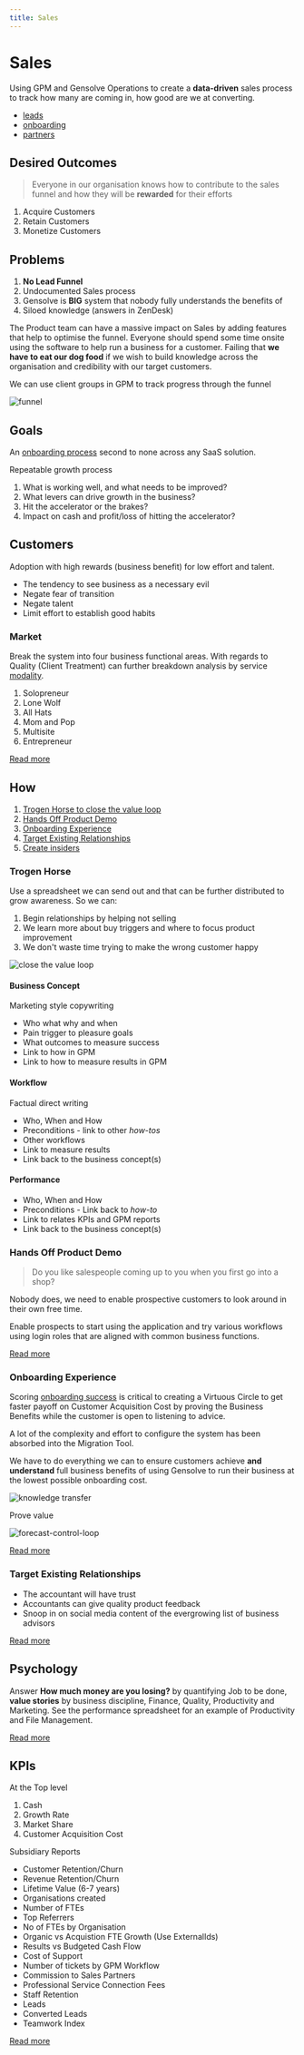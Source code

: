```yaml
---
title: Sales
---
```


# Sales

Using GPM and Gensolve Operations to create a **data-driven** sales process to track how many are coming in, how good are we at converting.

- [leads](./leads)
- [onboarding](./onboarding/)
- [partners](./partners/)

## Desired Outcomes

> Everyone in our organisation knows how to contribute to the sales funnel and how they will be **rewarded** for their efforts

1. Acquire Customers
2. Retain Customers
3. Monetize Customers

## Problems

1. **No Lead Funnel**
2. Undocumented Sales process
3. Gensolve is **BIG** system that nobody fully understands the benefits of
4. Siloed knowledge (answers in ZenDesk)

The Product team can have a massive impact on Sales by adding features that help to optimise the funnel. Everyone should spend some time onsite using the software to help run a business for a customer. Failing that **we have to eat our dog food** if we wish to build knowledge across the organisation and credibility with our target customers.

We can use client groups in GPM to track progress through the funnel

![funnel](https://drive.google.com/uc?id=10aAwCMpy2AQFr8ZSeZB-n5EWyjqnTPy-)

## Goals

An [onboarding process](./onboarding/) second to none across any SaaS solution.

Repeatable growth process

1. What is working well, and what needs to be improved?
2. What levers can drive growth in the business?
3. Hit the accelerator or the brakes?
4. Impact on cash and profit/loss of hitting the accelerator?

## Customers

Adoption with high rewards (business benefit) for low effort and talent.

- The tendency to see business as a necessary evil
- Negate fear of transition
- Negate talent
- Limit effort to establish good habits

### Market

Break the system into four business functional areas. With regards to Quality (Client Treatment) can further breakdown analysis by service [modality](./market/).

1. Solopreneur
2. Lone Wolf
3. All Hats
4. Mom and Pop
5. Multisite
6. Entrepreneur

[Read more](./market/)

## How

1. [Trogen Horse to close the value loop](./performance-spreadsheet.md)
2. [Hands Off Product Demo](./hands-off-demo/)
3. [Onboarding Experience](./onboarding/)
4. [Target Existing Relationships](./market/)
5. [Create insiders](./insiders/)

### Trogen Horse

Use a spreadsheet we can send out and that can be further distributed to grow awareness. So we can:

1. Begin relationships by helping not selling
2. We learn more about buy triggers and where to focus product improvement
3. We don't waste time trying to make the wrong customer happy

![close the value loop](https://drive.google.com/uc?id=1IZsBcqjQ3iLuci3mOM1Afk7GRCl7kKDV)

#### Business Concept

Marketing style copywriting

- Who what why and when
- Pain trigger to pleasure goals
- What outcomes to measure success
- Link to how in GPM
- Link to how to measure results in GPM

#### Workflow

Factual direct writing

- Who, When and How
- Preconditions - link to other _how-tos_
- Other workflows
- Link to measure results
- Link back to the business concept(s)

#### Performance

- Who, When and How
- Preconditions - Link back to _how-to_
- Link to relates KPIs and GPM reports
- Link back to the business concept(s)

### Hands Off Product Demo

> Do you like salespeople coming up to you when you first go into a shop?

Nobody does, we need to enable prospective customers to look around in their own free time.

Enable prospects to start using the application and try various workflows using login roles that are aligned with common business functions.

[Read more](./hands-off-demo/)

### Onboarding Experience

Scoring [onboarding success](./onboarding/) is critical to creating a Virtuous Circle to get faster payoff on Customer Acquisition Cost by proving the Business Benefits while the customer is open to listening to advice.

A lot of the complexity and effort to configure the system has been absorbed into the Migration Tool.

We have to do everything we can to ensure customers achieve **and understand** full business benefits of using Gensolve to run their business at the lowest possible onboarding cost.

![knowledge transfer](https://drive.google.com/uc?id=13kqhpyFzk_nYwcvrrrl0C16ilrxE9-GK)

Prove value

![forecast-control-loop](https://drive.google.com/uc?id=1-l5lH6YCThCioOAAmuJJQEp15LQPqknz)

[Read more](./onboarding/)

### Target Existing Relationships

- The accountant will have trust
- Accountants can give quality product feedback
- Snoop in on social media content of the evergrowing list of business advisors

[Read more](./market/)

## Psychology

Answer **How much money are you losing?** by quantifying Job to be done, **value stories** by business discipline, Finance, Quality, Productivity and Marketing. See the performance spreadsheet for an example of Productivity and File Management.

[Read more](./psychology.md)

## KPIs

At the Top level

1. Cash
2. Growth Rate
3. Market Share
4. Customer Acquisition Cost

Subsidiary Reports

- Customer Retention/Churn
- Revenue Retention/Churn
- Lifetime Value (6-7 years)
- Organisations created
- Number of FTEs
- Top Referrers
- No of FTEs by Organisation
- Organic vs Acquistion FTE Growth (Use ExternalIds)
- Results vs Budgeted Cash Flow
- Cost of Support
- Number of tickets by GPM Workflow
- Commission to Sales Partners
- Professional Service Connection Fees
- Staff Retention
- Leads
- Converted Leads
- Teamwork Index

[Read more](./kpis/)

